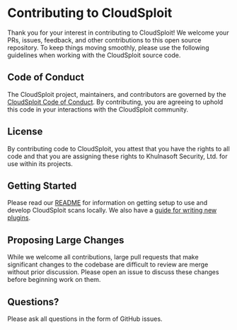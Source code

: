 # Contributing to CloudSploit
Thank you for your interest in contributing to CloudSploit! We welcome your PRs, issues, feedback, and other contributions to this open source repository. To keep things moving smoothly, please use the following guidelines when working with the CloudSploit source code.

## Code of Conduct
The CloudSploit project, maintainers, and contributors are governed by the [CloudSploit Code of Conduct](CODE_OF_CONDUCT.md). By contributing, you are agreeing to uphold this code in your interactions with the CloudSploit community.

## License
By contributing code to CloudSploit, you attest that you have the rights to all code and that you are assigning these rights to Khulnasoft Security, Ltd. for use within its projects.

## Getting Started
Please read our [README](../README.md#installation) for information on getting setup to use and develop CloudSploit scans locally. We also have a [guide for writing new plugins](../docs/writing-plugins.md).

## Proposing Large Changes
While we welcome all contributions, large pull requests that make significant changes to the codebase are difficult to review are merge without prior discussion. Please open an issue to discuss these changes before beginning work on them.

## Questions?
Please ask all questions in the form of GitHub issues.
